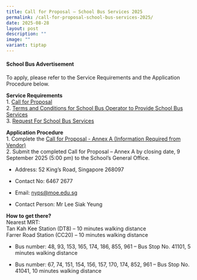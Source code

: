 ```yaml
---
title: Call for Proposal – School Bus Services 2025
permalink: /call-for-proposal-school-bus-services-2025/
date: 2025-08-28
layout: post
description: ""
image: ""
variant: tiptap
---
```

<h4><strong>School Bus Advertisement</strong></h4>
<p>To apply, please refer to the Service Requirements and the Application
Procedure below.</p>
<p><strong>Service Requirements</strong>
<br>1. <a href="/files/NYPS_Call_for_Proposals__For_School_Bus_Service_.pdf" rel="noopener noreferrer nofollow" target="_blank">Call for Proposal</a>
<br>2. <a href="/files/NYPS_TC_for_School_Bus_Operator_to_Provide_School_Bus_Services__For_School_Bus_Service_.pdf" rel="noopener noreferrer nofollow" target="_blank">Terms and Conditions for School Bus Operator to Provide School Bus Services</a>
<br>3. <a href="/files/NYPS_Request_for_School_Bus_Service_and_TC_Governing_the_Requests_for_Services__For_School_Bus_Service_.pdf" rel="noopener noreferrer nofollow" target="_blank">Request For School Bus Services</a>
</p>
<p><strong>Application Procedure</strong>
<br>1. Complete the <a href="/files/NYPS_Information_from_Vendor__For_School_Bus_Service_.pdf" rel="noopener noreferrer nofollow" target="_blank">Call for Proposal - Annex A (Information Required from Vendor)</a>
<br>2. Submit the completed Call for Proposal – Annex A by closing date, 9
September 2025 (5:00 pm) to the School’s General Office.</p>
<ul data-tight="true" class="tight">
<li>
<p>Address: 52 King’s Road, Singapore 268097</p>
</li>
<li>
<p>Contact No: 6467 2677</p>
</li>
<li>
<p>Email: <a href="mailto:nyps@moe.edu.sg" rel="noopener noreferrer nofollow" target="_blank">nyps@moe.edu.sg</a>
</p>
</li>
<li>
<p>Contact Person: Mr Lee Siak Yeung</p>
</li>
</ul>
<p><strong>How to get there?</strong>
<br>Nearest MRT:
<br>Tan Kah Kee Station (DT8) – 10 minutes walking distance
<br>Farrer Road Station (CC20) – 10 minutes walking distance</p>
<ul data-tight="true" class="tight">
<li>
<p>Bus number: 48, 93, 153, 165, 174, 186, 855, 961 – Bus Stop No. 41101,
5 minutes walking distance</p>
</li>
<li>
<p>Bus number: 67, 74, 151, 154, 156, 157, 170, 174, 852, 961 – Bus Stop
No. 41041, 10 minutes walking distance</p>
</li>
</ul>
<p></p>